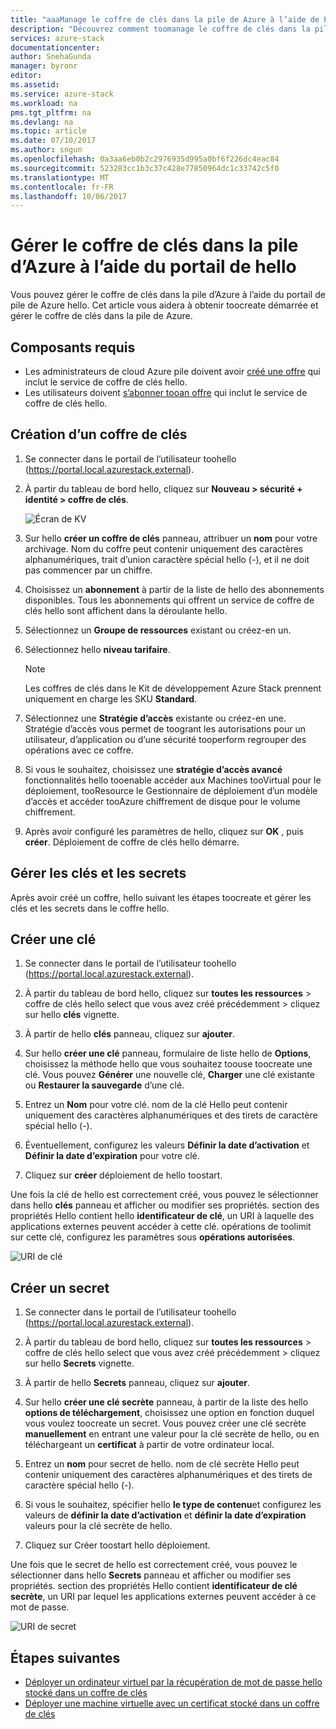 ```yaml
---
title: "aaaManage le coffre de clés dans la pile de Azure à l’aide de PowerShell | Documents Microsoft"
description: "Découvrez comment toomanage le coffre de clés dans la pile de Azure à l’aide de PowerShell."
services: azure-stack
documentationcenter: 
author: SnehaGunda
manager: byronr
editor: 
ms.assetid: 
ms.service: azure-stack
ms.workload: na
pms.tgt_pltfrm: na
ms.devlang: na
ms.topic: article
ms.date: 07/10/2017
ms.author: sngun
ms.openlocfilehash: 0a3aa6eb0b2c2976935d995a0bf6f226dc4eac84
ms.sourcegitcommit: 523283cc1b3c37c428e77850964dc1c33742c5f0
ms.translationtype: MT
ms.contentlocale: fr-FR
ms.lasthandoff: 10/06/2017
---
```

# <a name="manage-key-vault-in-azure-stack-using-hello-portal"></a>Gérer le coffre de clés dans la pile d’Azure à l’aide du portail de hello

Vous pouvez gérer le coffre de clés dans la pile d’Azure à l’aide du portail de pile de Azure hello. Cet article vous aidera à obtenir toocreate démarrée et gérer le coffre de clés dans la pile de Azure. 

## <a name="prerequisites"></a>Composants requis  

* Les administrateurs de cloud Azure pile doivent avoir [créé une offre](azure-stack-create-offer.md) qui inclut le service de coffre de clés hello.  
* Les utilisateurs doivent [s’abonner tooan offre](azure-stack-subscribe-plan-provision-vm.md) qui inclut le service de coffre de clés hello.  
 
## <a name="create-a-key-vault"></a>Création d’un coffre de clés 

1. Se connecter dans le portail de l’utilisateur toohello (https://portal.local.azurestack.external).  

2. À partir du tableau de bord hello, cliquez sur **Nouveau > sécurité + identité > coffre de clés**.  

    ![Écran de KV](media/azure-stack-kv-manage-portal/image1.png)  

3. Sur hello **créer un coffre de clés** panneau, attribuer un **nom** pour votre archivage. Nom du coffre peut contenir uniquement des caractères alphanumériques, trait d’union caractère spécial hello (-), et il ne doit pas commencer par un chiffre.  

4. Choisissez un **abonnement** à partir de la liste de hello des abonnements disponibles. Tous les abonnements qui offrent un service de coffre de clés hello sont affichent dans la déroulante hello.  

5. Sélectionnez un **Groupe de ressources** existant ou créez-en un.  

6. Sélectionnez hello **niveau tarifaire**.  
    >[!NOTE]
    > Les coffres de clés dans le Kit de développement Azure Stack prennent uniquement en charge les SKU **Standard**.

7. Sélectionnez une **Stratégie d’accès** existante ou créez-en une. Stratégie d’accès vous permet de toogrant les autorisations pour un utilisateur, d’application ou d’une sécurité tooperform regrouper des opérations avec ce coffre.  

8. Si vous le souhaitez, choisissez une **stratégie d’accès avancé** fonctionnalités hello tooenable accéder aux Machines tooVirtual pour le déploiement, tooResource le Gestionnaire de déploiement d’un modèle d’accès et accéder tooAzure chiffrement de disque pour le volume chiffrement. 
  
9.  Après avoir configuré les paramètres de hello, cliquez sur **OK** , puis **créer**. Déploiement de coffre de clés hello démarre. 

## <a name="manage-keys-and-secrets"></a>Gérer les clés et les secrets

Après avoir créé un coffre, hello suivant les étapes toocreate et gérer les clés et les secrets dans le coffre hello.

## <a name="create-a-key"></a>Créer une clé

1. Se connecter dans le portail de l’utilisateur toohello (https://portal.local.azurestack.external).  

2. À partir du tableau de bord hello, cliquez sur **toutes les ressources** > coffre de clés hello select que vous avez créé précédemment > cliquez sur hello **clés** vignette.  

3. À partir de hello **clés** panneau, cliquez sur **ajouter**. 

4. Sur hello **créer une clé** panneau, formulaire de liste hello de **Options**, choisissez la méthode hello que vous souhaitez toouse toocreate une clé. Vous pouvez **Générer** une nouvelle clé, **Charger** une clé existante ou **Restaurer la sauvegarde** d’une clé.  

5. Entrez un **Nom** pour votre clé. nom de la clé Hello peut contenir uniquement des caractères alphanumériques et des tirets de caractère spécial hello (-).  

6. Éventuellement, configurez les valeurs **Définir la date d’activation** et **Définir la date d’expiration** pour votre clé.  

7. Cliquez sur **créer** déploiement de hello toostart.  

Une fois la clé de hello est correctement créé, vous pouvez le sélectionner dans hello **clés** panneau et afficher ou modifier ses propriétés. section des propriétés Hello contient hello **identificateur de clé**, un URI à laquelle des applications externes peuvent accéder à cette clé. opérations de toolimit sur cette clé, configurez les paramètres sous **opérations autorisées**.

![URI de clé](media/azure-stack-kv-manage-portal/image4.png)  

## <a name="create-a-secret"></a>Créer un secret 

1. Se connecter dans le portail de l’utilisateur toohello (https://portal.local.azurestack.external).  
2. À partir du tableau de bord hello, cliquez sur **toutes les ressources** > coffre de clés hello select que vous avez créé précédemment > cliquez sur hello **Secrets** vignette.  

3. À partir de hello **Secrets** panneau, cliquez sur **ajouter**.  

4. Sur hello **créer une clé secrète** panneau, à partir de la liste des hello **options de téléchargement**, choisissez une option en fonction duquel vous voulez toocreate un secret. Vous pouvez créer une clé secrète **manuellement** en entrant une valeur pour la clé secrète de hello, ou en téléchargeant un **certificat** à partir de votre ordinateur local.  

5. Entrez un **nom** pour secret de hello. nom de clé secrète Hello peut contenir uniquement des caractères alphanumériques et des tirets de caractère spécial hello (-).  

6. Si vous le souhaitez, spécifier hello **le type de contenu**et configurez les valeurs de **définir la date d’activation** et **définir la date d’expiration** valeurs pour la clé secrète de hello.  

7. Cliquez sur Créer toostart hello déploiement.  

Une fois que le secret de hello est correctement créé, vous pouvez le sélectionner dans hello **Secrets** panneau et afficher ou modifier ses propriétés. section des propriétés Hello contient **identificateur de clé secrète**, un URI par lequel les applications externes peuvent accéder à ce mot de passe. 

![URI de secret](media/azure-stack-kv-manage-portal/image5.png) 


## <a name="next-steps"></a>Étapes suivantes
* [Déployer un ordinateur virtuel par la récupération de mot de passe hello stocké dans un coffre de clés](azure-stack-kv-deploy-vm-with-secret.md)  
* [Déployer une machine virtuelle avec un certificat stocké dans un coffre de clés](azure-stack-kv-push-secret-into-vm.md)     


